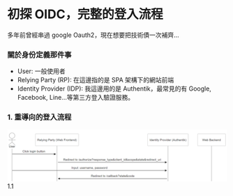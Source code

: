 # 初探 OIDC，完整的登入流程

多年前曾經串過 google Oauth2，現在想要把技術債一次補齊...

### 關於身份定義那件事

- User: 一般使用者
- Relying Party (RP): 在這邊指的是 SPA 架構下的網站前端
- Identity Provider (IDP): 我這邊用的是 Authentik，最常見的有 Google, Facebook, Line...等第三方登入驗證服務。

### 1. 重導向的登入流程

<img src="../../images/my-first-oidc-research/login.PNG" width="600" >
1.1
